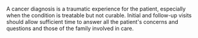 A cancer diagnosis is a traumatic experience for the patient, especially when the condition is treatable but not curable. Initial and follow-up visits should allow sufficient time to answer all the patient's concerns and questions and those of the family involved in care.